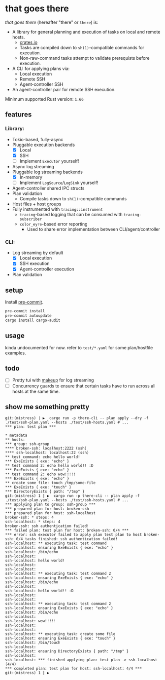 # that goes there

*that goes there* (hereafter "there" or `there`) is:

- A library for general planning and execution of tasks on local and remote
  hosts.
  - [crates.io](https://crates.io/crates/there)
  - Tasks are compiled down to `sh(1)`-compatible commands for execution.
  - Non-raw-command tasks attempt to validate prerequists before execution.
- A CLI for applying plans via:
  - Local execution
  - Remote SSH
  - Agent-controller SSH
- An agent-controller pair for remote SSH execution.

Minimum supported Rust version: `1.66`

## features

### Library:

- Tokio-based, fully-async
- Pluggable execution backends
  - [x] Local
  - [x] SSH
  - [ ] Implement `Executor` yourself!
- Async log streaming
- Pluggable log streaming backends
  - [x] In-memory
  - [ ] Implement `LogSource`/`LogSink` yourself!
- Agent-controller shared IPC structs
- Plan validation
  - Compile tasks down to `sh(1)`-compatible commands
- Host files + host groups
- Fully instrumented with `tracing::instrument`
  - `tracing`-based logging that can be consumed with `tracing-subscriber`
  - `color_eyre`-based error reporting
    - Used to share error implementation between CLI/agent/controller

### CLI:

- Log streaming by default
  - [x] Local execution
  - [x] SSH execution
  - [x] Agent-controller execution
- Plan validation

## setup

Install [pre-commit](https://pre-commit.com/).

```bash
pre-commit install
pre-commit autoupdate
cargo install cargo-audit
```

## usage

kinda undocumented for now. refer to `test/*.yaml` for some plan/hostfile
examples.

## todo

- [ ] Pretty tui with [makeup](https://crates.io/crates/makeup) for log streaming
- [ ] Concurrency guards to ensure that certain tasks have to run across all
      hosts at the same time.

## show me something pretty

```
git:(mistress) | ▶  cargo run -p there-cli -- plan apply --dry -f ./test/ssh-plan.yaml --hosts ./test/ssh-hosts.yaml # ...
*** plan: test plan ***

* metadata
** hosts:
*** group: ssh-group
**** broken-ssh: localhost:2222 (ssh)
**** ssh-localhost: localhost:22 (ssh)
** test command: echo hello world!
*** ExeExists { exe: "echo" }
** test command 2: echo hello world!! :D
*** ExeExists { exe: "echo" }
** test command 2: echo wow!!!!!
*** ExeExists { exe: "echo" }
** create some file: touch /tmp/some-file
*** ExeExists { exe: "touch" }
*** DirectoryExists { path: "/tmp" }
git:(mistress) 1 | ▶  cargo run -p there-cli -- plan apply -f ./test/ssh-plan.yaml --hosts ./test/ssh-hosts.yaml # ...
*** applying plan to group: ssh-group ***
*** prepared plan for host: broken-ssh
*** prepared plan for host: ssh-localhost
broken-ssh: * steps: 4
ssh-localhost: * steps: 4
broken-ssh: ssh authentication failed!
*** failed plan: test plan for host: broken-ssh: 0/4 ***
*** error: ssh executor failed to apply plan test plan to host broken-ssh: 0/4 tasks finished: ssh authentication failed!
ssh-localhost: ** executing task: test command
ssh-localhost: ensuring ExeExists { exe: "echo" }
ssh-localhost: /bin/echo
ssh-localhost:
ssh-localhost: hello world!
ssh-localhost:
ssh-localhost:
ssh-localhost: ** executing task: test command 2
ssh-localhost: ensuring ExeExists { exe: "echo" }
ssh-localhost: /bin/echo
ssh-localhost:
ssh-localhost: hello world!! :D
ssh-localhost:
ssh-localhost:
ssh-localhost: ** executing task: test command 2
ssh-localhost: ensuring ExeExists { exe: "echo" }
ssh-localhost: /bin/echo
ssh-localhost:
ssh-localhost: wow!!!!!
ssh-localhost:
ssh-localhost:
ssh-localhost: ** executing task: create some file
ssh-localhost: ensuring ExeExists { exe: "touch" }
ssh-localhost: /bin/touch
ssh-localhost:
ssh-localhost: ensuring DirectoryExists { path: "/tmp" }
ssh-localhost:
ssh-localhost: *** finished applying plan: test plan -> ssh-localhost (4/4)
*** completed plan: test plan for host: ssh-localhost: 4/4 ***
git:(mistress) 1 | ▶
```
